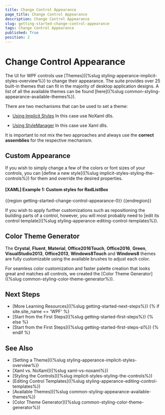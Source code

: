 ```yaml
---
title: Change Control Appearance
page_title: Change Control Appearance
description: Change Control Appearance
slug: getting-started-change-control-appearance
tags: Change Control Appearance
published: True
position: 2
---
```


# Change Control Appearance

The UI for WPF controls use [Themes]({%slug styling-apperance-implicit-styles-overview%}) to change their appearance. The suite provides over 25 built-in themes that can fit in the majority of desktop application designs. A list of all the available themes can be found [here]({%slug common-styling-appearance-available-themes%}).

There are two mechanisms that can be used to set a theme:

* [Using Implicit Styles](#setting-a-theme-using-implicit-styles)
	In this case use NoXaml dlls.
	
* [Using StyleManager](#setting-a-theme-using-stylemanager)
	In this case use Xaml dlls.

It is important to not mix the two approaches and always use the **correct assemblies** for the respective mechanism.

## Custom Appearance

If you wish to simply change a few of the colors or font sizes of your controls, you can [define a new style]({%slug implicit-styles-styling-the-controls%}) for them and override the desired properties. 

#### **[XAML] Example 1: Custom styles for RadListBox**
{{region getting-started-change-control-appearance-0}}
    <Style TargetType="telerik:RadListBox">
        <Setter Property="Foreground" Value="Green" />
        <Setter Property="FontSize" Value="22" />
    </Style>
{{endregion}}

If you wish to apply further customizations such as repositioning the building parts of a control, however, you will most probably need to [edit its control template]({%slug styling-apperance-editing-control-templates%}).

## Color Theme Generator

The **Crystal**, **Fluent**, **Material**, **Office2016Touch**, **Office2016**, **Green**, **VisualStudio2013**, **Office2013**, **Windows8Touch** and **Windows8** themes are fully customizable using the available brushes to adjust each color. 

For seamless color customization and faster palette creation that looks great and matches all controls, we created the [Color Theme Generator]({%slug common-styling-color-theme-generator%}).

## Next Steps

* [More Learning Resources]({%slug getting-started-next-steps%})
{% if site.site_name == 'WPF' %}
* [Start from the First Steps]({%slug getting-started-first-steps%})
{% else %}
* [Start from the First Steps]({%slug getting-started-first-steps-sl%})
{% endif %}

## See Also

* [Setting a Theme]({%slug styling-apperance-implicit-styles-overview%})
* [Xaml vs. NoXaml]({%slug xaml-vs-noxaml%})
* [Styling the Controls]({%slug implicit-styles-styling-the-controls%})
* [Editing Control Templates]({%slug styling-apperance-editing-control-templates%})
* [Available Themes]({%slug common-styling-appearance-available-themes%})
* [Color Theme Generator]({%slug common-styling-color-theme-generator%})